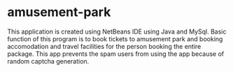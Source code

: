 # amusement-park
This application is created using NetBeans IDE using Java and MySql.
Basic function of this program is to book tickets to amusement park and booking accomodation and travel facilities for the person booking the entire package.
This app prevents the spam users from using the app because of random captcha generation.
